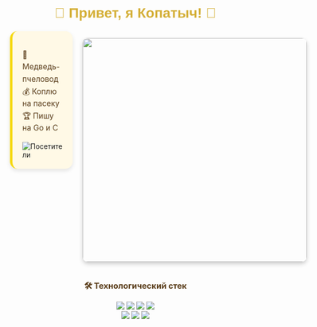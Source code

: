 <h1 align="center" style="color: #d4af37; font-family: Arial; margin-bottom: 20px;">
  🍯 Привет, я Копатыч! 🐻
</h1>

<div style="display: flex; align-items: flex-start; gap: 20px;">
  <!-- Текстовая часть -->
  <div style="flex: 1; background: #fff9e6; padding: 20px; 
              border-radius: 15px; border-left: 5px solid #f6d912;
              box-shadow: 0 4px 8px rgba(0,0,0,0.1);">
    <p style="font-size: 1.1em; color: #5a3d1a; line-height: 1.6;">
      🐻 Медведь-пчеловод<br>
      💰 Коплю на пасеку <strong style="color: #2e8b57;"></strong><br>
      🏆 Пишу на Go и C<br>
    </p>
    <div style="margin-top: 15px;">
      <img src="https://img.shields.io/badge/🐝_Посетители_пасеки-1,257-gold?style=for-the-badge&logo=swarm&logoColor=white&labelColor=daa520" alt="Посетители">
    </div>
  </div>

  <!-- Ваша гифка (компактная версия 450px) -->
  <img src="https://media1.tenor.com/m/Bl4us8m7xfMAAAAd/%D1%82%D1%83%D0%B0%D0%BB%D0%B5%D1%82-%D0%BA%D0%BE%D0%BF%D0%B0%D1%82%D1%8B%D1%87.gif" 
       width="450" style="border-radius: 10px; box-shadow: 0 4px 8px rgba(0,0,0,0.2);">
</div>

<!-- Блок технологий -->
<div style="margin-top: 20px; text-align: center;">
  <h3 style="color: #5a3d1a;">🛠️ Технологический стек</h3>
  <div style="display: inline-block; text-align: center;">
    <img src="https://img.shields.io/badge/Go-00ADD8?style=for-the-badge&logo=go&logoColor=white">
    <img src="https://img.shields.io/badge/C-A8B9CC?style=for-the-badge&logo=c&logoColor=black">
    <img src="https://img.shields.io/badge/Docker-2496ED?style=for-the-badge&logo=docker&logoColor=white">
    <img src="https://img.shields.io/badge/Kubernetes-326CE5?style=for-the-badge&logo=kubernetes&logoColor=white">
    <br>
    <img src="https://img.shields.io/badge/PostgreSQL-4169E1?style=for-the-badge&logo=postgresql&logoColor=white">
    <img src="https://img.shields.io/badge/Redis-DC382D?style=for-the-badge&logo=redis&logoColor=white">
    <img src="https://img.shields.io/badge/Kafka-231F20?style=for-the-badge&logo=apachekafka&logoColor=white">
  </div>
</div>

<!---
Копатыч/Копатыч - это ✨ особый ✨ репозиторий
--->
